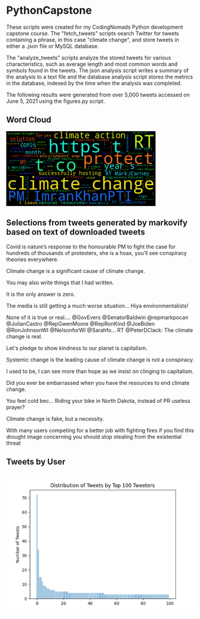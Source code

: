 # PythonCapstone
These scripts were created for my CodingNomads Python development capstone course. The "fetch_tweets" scripts search Twitter for tweets containing a phrase, in this case "climate change", and store tweets in either a .json file or MySQL database.<p> 
The "analyze_tweets" scripts analyze the stored tweets for various characteristics, such as average length and most common words and symbols found in the tweets. The json analysis script writes a summary of the analysis to a text file and the database analysis script stores the metrics in the database, indexed by the time when the analysis was completed.<p>
The following results were generated from over 5,000 tweets accessed on June 5, 2021 using the figures.py script.<p>
## Word Cloud
![Word cloud of text from climate change tweets](tweet_cloud.png)

## Selections from tweets generated by markovify based on text of downloaded tweets
Covid is nature’s response to the honourable PM to fight the case for hundreds of thousands of protesters, she is a hoax, you’ll see conspiracy theories everywhere.<p>
Climate change is a significant cause of climate change.<p>
You may also write things that I had written.<p>
It is the only answer is zero.<p>
The media is still getting a much worse situation… Hiya environmentalists!<p>
None of it is true or real.… @GovEvers @SenatorBaldwin @repmarkpocan @JulianCastro @RepGwenMoore @RepRonKind @JoeBiden @RonJohnsonWI @NelsonforWI @Sarahfo… RT @PeterDClack: The climate change is real.<p>
Let's pledge to show kindness to our planet is capitalism.<p>
Systemic change is the leading cause of climate change is not a conspiracy.<p>
I used to be, I can see more than hope as we insist on clinging to capitalism.<p>
Did you ever be embarrassed when you have the resources to end climate change.<p>
You feel cold bec… Riding your bike in North Dakota, instead of PR useless prayer?<p>
Climate change is fake, but a necessity.<p>
With many users competing for a better job with fighting fires if you find this drought image concerning you should stop stealing from the existential threat<p>
  
  
## Tweets by User
![Bar plot of the number of tweets by the top 100 tweeters](tweets_per_user.png)

